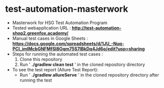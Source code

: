 # test-automation-masterwork
- Masterwork for HSG Test Automation Program
- Tested webapplication URL : **http://test-automation-shop2.greenfox.academy/**
- Manual test cases in Google Sheets : **https://docs.google.com/spreadsheets/d/1JU_-Nuq-PCI_imIMcbGNFMfSI8Oqm75S7lBkDq4Jd6o/edit?usp=sharing**
- Steps for running the automated test cases : 
  1. Clone this repository
  2. Run  ' **./gradlew clean test** ' in the cloned repository directory
- To see the test report (Allure Test Report):
  - Run ' **./gradlew allureServe** ' in the cloned repository directory after running the test
